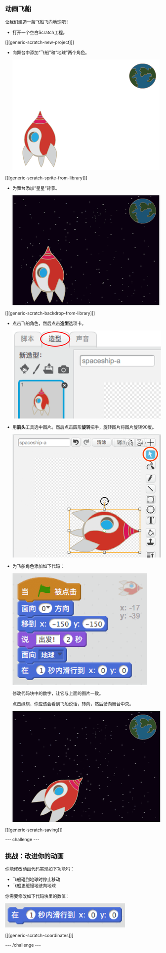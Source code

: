 ## 动画飞船

让我们建造一艘飞船飞向地球吧！

+ 打开一个空白Scratch工程。

[[[generic-scratch-new-project]]]

+ 向舞台中添加“飞船”和“地球”两个角色。
    
    ![飞船和地球角色](images/space-sprites.png)

[[[generic-scratch-sprite-from-library]]]

+ 为舞台添加“星星“背景。
    
    ![太空背景](images/space-backdrop.png)

[[[generic-scratch-backdrop-from-library]]]

+ 点击飞船角色，然后点击**造型**选项卡。
    
    ![角色造型](images/space-costume.png)

+ 用**箭头**工具选中图片。然后点击圆形**旋转**把手，旋转图片将图片旋转90度。
    
    ![旋转造型](images/space-rotate.png)

+ 为飞船角色添加如下代码：
    
    ![飞船代码](images/space-animate.png)
    
    修改代码块中的数字，让它与上面的图片一致。
    
    点击绿旗，你应该会看到飞船说话，转向，然后驶向舞台中央。
    
    ![测试飞船动画](images/space-animate-stage.png)

[[[generic-scratch-saving]]]

\--- challenge \---

## 挑战：改进你的动画

你能修改动画代码实现如下功能吗：

+ 飞船碰到地球时停止移动
+ 飞船更缓慢地驶向地球

你需要修改如下代码块里的数值：

![滑行代码](images/space-glide.png)

[[[generic-scratch-coordinates]]]

\--- /challenge \---